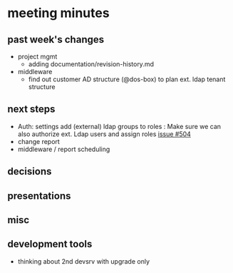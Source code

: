 
# meeting minutes

## past week's changes
- project mgmt
  - adding documentation/revision-history.md
- middleware
  - find out customer AD structure (@dos-box) to plan ext. ldap tenant structure

## next steps
- Auth: settings add (external) ldap groups to roles : Make sure we can also authorize ext. Ldap users and assign roles [issue #504](issue)
- change report
- middleware / report scheduling

## decisions

## presentations

## misc

## development tools
- thinking about 2nd devsrv with upgrade only
